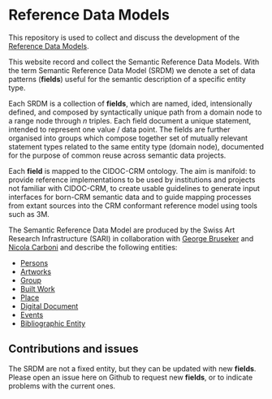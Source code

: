 # Reference Data Models

This repository is used to collect and discuss the development of the [Reference Data Models](https://docs.swissartresearch.net/).

This website record and collect the Semantic Reference Data Models. With the term Semantic Reference Data Model (SRDM) we denote a set of data patterns (**fields**) useful for the semantic description of a specific entity type. 

Each SRDM is a collection of **fields**, which are named, ided, intensionally defined, and composed by syntactically unique path from a domain node to a range node through *n* triples. Each field document a  unique statement, intended to represent one value / data point. The fields are further organised into groups which compose together set of mutually relevant statement types related to the same entity type (domain node), documented for the purpose of common reuse across semantic data projects.

Each **field** is mapped to the CIDOC-CRM ontology. The aim is manifold: to provide reference implementations to be used by institutions and projects not familiar with CIDOC-CRM, to create usable guidelines to generate input interfaces for born-CRM semantic data and to guide mapping processes from extant sources into the CRM conformant reference model using tools such as 3M. 

The Semantic Reference Data Model are produced by the Swiss Art Research Infrastructure (SARI) in collaboration with [George Bruseker](https://twitter.com/GBruseker) and [Nicola Carboni](https://twitter.com/wlpbloyd) and describe the following entities: 

+ [Persons](https://docs.swissartresearch.net/et/persons/)
+ [Artworks](https://docs.swissartresearch.net/et/artwork/)
+ [Group](https://docs.swissartresearch.net/et/group/)
+ [Built Work](https://docs.swissartresearch.net/et/built_work/)
+ [Place](https://docs.swissartresearch.net/et/place/)
+ [Digital Document](https://docs.swissartresearch.net/et/do/)
+ [Events](https://docs.swissartresearch.net/et/event/)
+ [Bibliographic Entity](https://docs.swissartresearch.net/et/bibliographic_item)


## Contributions and issues

The SRDM are not a fixed entity, but they can be updated with new **fields**. Please open an issue here on Github to request new **fields**, or to indicate problems with the current ones.
